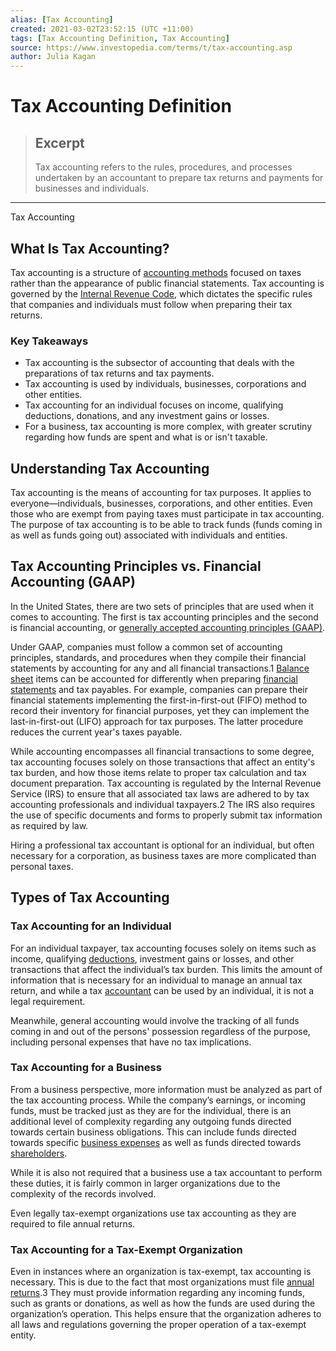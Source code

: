 ```yaml
---
alias: [Tax Accounting]
created: 2021-03-02T23:52:15 (UTC +11:00)
tags: [Tax Accounting Definition, Tax Accounting]
source: https://www.investopedia.com/terms/t/tax-accounting.asp
author: Julia Kagan
---
```


# Tax Accounting Definition

> ## Excerpt
> Tax accounting refers to the rules, procedures, and processes undertaken by an accountant to prepare tax returns and payments for businesses and individuals.

---

Tax Accounting
## What Is Tax Accounting?

Tax accounting is a structure of [accounting methods](https://www.investopedia.com/terms/a/accountingmethod.asp) focused on taxes rather than the appearance of public financial statements. Tax accounting is governed by the [Internal Revenue Code](https://www.investopedia.com/terms/i/internal-revenue-code.asp), which dictates the specific rules that companies and individuals must follow when preparing their tax returns.

### Key Takeaways

-   Tax accounting is the subsector of accounting that deals with the preparations of tax returns and tax payments.
-   Tax accounting is used by individuals, businesses, corporations and other entities.
-   Tax accounting for an individual focuses on income, qualifying deductions, donations, and any investment gains or losses.
-   For a business, tax accounting is more complex, with greater scrutiny regarding how funds are spent and what is or isn't taxable.

## Understanding Tax Accounting

Tax accounting is the means of accounting for tax purposes. It applies to everyone—individuals, businesses, corporations, and other entities. Even those who are exempt from paying taxes must participate in tax accounting. The purpose of tax accounting is to be able to track funds (funds coming in as well as funds going out) associated with individuals and entities. 

## Tax Accounting Principles vs. Financial Accounting (GAAP)

In the United States, there are two sets of principles that are used when it comes to accounting. The first is tax accounting principles and the second is financial accounting, or [generally accepted accounting principles (GAAP)](https://www.investopedia.com/terms/g/gaap.asp).

Under GAAP, companies must follow a common set of accounting principles, standards, and procedures when they compile their financial statements by accounting for any and all financial transactions.1 [Balance sheet](https://www.investopedia.com/terms/b/balancesheet.asp) items can be accounted for differently when preparing [financial statements](https://www.investopedia.com/terms/f/financial-statements.asp) and tax payables. For example, companies can prepare their financial statements implementing the first-in-first-out (FIFO) method to record their inventory for financial purposes, yet they can implement the last-in-first-out (LIFO) approach for tax purposes. The latter procedure reduces the current year's taxes payable.

While accounting encompasses all financial transactions to some degree, tax accounting focuses solely on those transactions that affect an entity's tax burden, and how those items relate to proper tax calculation and tax document preparation. Tax accounting is regulated by the Internal Revenue Service (IRS) to ensure that all associated tax laws are adhered to by tax accounting professionals and individual taxpayers.2 The IRS also requires the use of specific documents and forms to properly submit tax information as required by law.

Hiring a professional tax accountant is optional for an individual, but often necessary for a corporation, as business taxes are more complicated than personal taxes.

## Types of Tax Accounting

### Tax Accounting for an Individual

For an individual taxpayer, tax accounting focuses solely on items such as income, qualifying [deductions](https://www.investopedia.com/terms/d/deduction.asp), investment gains or losses, and other transactions that affect the individual’s tax burden. This limits the amount of information that is necessary for an individual to manage an annual tax return, and while a tax [accountant](https://www.investopedia.com/terms/a/accountant.asp) can be used by an individual, it is not a legal requirement.

Meanwhile, general accounting would involve the tracking of all funds coming in and out of the persons' possession regardless of the purpose, including personal expenses that have no tax implications.

### Tax Accounting for a Business

From a business perspective, more information must be analyzed as part of the tax accounting process. While the company’s earnings, or incoming funds, must be tracked just as they are for the individual, there is an additional level of complexity regarding any outgoing funds directed towards certain business obligations. This can include funds directed towards specific [business expenses](https://www.investopedia.com/terms/b/businessexpenses.asp) as well as funds directed towards [shareholders](https://www.investopedia.com/terms/s/shareholder.asp).

While it is also not required that a business use a tax accountant to perform these duties, it is fairly common in larger organizations due to the complexity of the records involved.

Even legally tax-exempt organizations use tax accounting as they are required to file annual returns.

### Tax Accounting for a Tax-Exempt Organization

Even in instances where an organization is tax-exempt, tax accounting is necessary. This is due to the fact that most organizations must file [annual returns](https://www.investopedia.com/terms/a/annual-return.asp).3 They must provide information regarding any incoming funds, such as grants or donations, as well as how the funds are used during the organization’s operation. This helps ensure that the organization adheres to all laws and regulations governing the proper operation of a tax-exempt entity.
